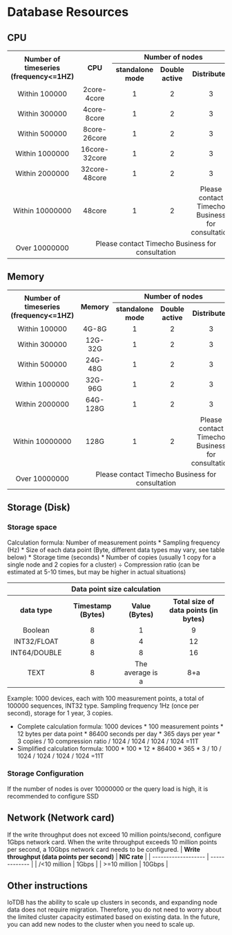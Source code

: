 <!--

    Licensed to the Apache Software Foundation (ASF) under one
    or more contributor license agreements.  See the NOTICE file
    distributed with this work for additional information
    regarding copyright ownership.  The ASF licenses this file
    to you under the Apache License, Version 2.0 (the
    "License"); you may not use this file except in compliance
    with the License.  You may obtain a copy of the License at
    
        http://www.apache.org/licenses/LICENSE-2.0
    
    Unless required by applicable law or agreed to in writing,
    software distributed under the License is distributed on an
    "AS IS" BASIS, WITHOUT WARRANTIES OR CONDITIONS OF ANY
    KIND, either express or implied.  See the License for the
    specific language governing permissions and limitations
    under the License.

-->
# Database Resources
## CPU

<table style="text-align: center">
  <tbody>
    <tr>
      <th rowspan="2">Number of timeseries (frequency&lt;=1HZ)</th>
      <th rowspan="2">CPU</th>
      <th colspan="3">Number of nodes</th>
    </tr>
    <tr>
      <th>standalone mode</th>
      <th>Double active</th>
      <th>Distributed</th>
    </tr>
    <tr>
      <td>Within 100000</td>
      <td>2core-4core</td>
      <td>1</td>
      <td>2</td>
      <td>3</td>
    </tr>
    <tr>
      <td>Within 300000</td>
      <td>4core-8core</td>
      <td>1</td>
      <td>2</td>
      <td>3</td>
    </tr>
    <tr>
      <td>Within 500000</td>
      <td>8core-26core</td>
      <td>1</td>
      <td>2</td>
      <td>3</td>
    </tr>
    <tr>
      <td>Within 1000000</td>
      <td>16core-32core</td>
      <td>1</td>
      <td>2</td>
      <td>3</td>
    </tr>
    <tr>
      <td>Within 2000000</td>
      <td>32core-48core</td>
      <td>1</td>
      <td>2</td>
      <td>3</td>
    </tr>
    <tr>
      <td>Within 10000000</td>
      <td>48core</td>
      <td>1</td>
      <td>2</td>
      <td>Please contact Timecho Business for consultation</td>
    </tr>
    <tr>
      <td>Over 10000000</td>
      <td colspan="4">Please contact Timecho Business for consultation</td>
    </tr>
  </tbody>
</table>

## Memory

<table style="text-align: center">
  <tbody>
    <tr>
      <th rowspan="2">Number of timeseries (frequency&lt;=1HZ)</th>
      <th rowspan="2">Memory</th>
      <th colspan="3">Number of nodes</th>
    </tr>
    <tr>
      <th>standalone mode</th>
      <th>Double active</th>
      <th>Distributed</th>
    </tr>
    <tr>
      <td>Within 100000</td>
      <td>4G-8G</td>
      <td>1</td>
      <td>2</td>
      <td>3</td>
    </tr>
    <tr>
      <td>Within 300000</td>
      <td>12G-32G</td>
      <td>1</td>
      <td>2</td>
      <td>3</td>
    </tr>
    <tr>
      <td>Within 500000</td>
      <td>24G-48G</td>
      <td>1</td>
      <td>2</td>
      <td>3</td>
    </tr>
    <tr>
      <td>Within 1000000</td>
      <td>32G-96G</td>
      <td>1</td>
      <td>2</td>
      <td>3</td>
    </tr>
    <tr>
      <td>Within 2000000</td>
      <td>64G-128G</td>
      <td>1</td>
      <td>2</td>
      <td>3</td>
    </tr>
    <tr>
      <td>Within 10000000</td>
      <td>128G</td>
      <td>1</td>
      <td>2</td>
      <td>Please contact Timecho Business for consultation</td>
    </tr>
    <tr>
      <td>Over 10000000</td>
      <td colspan="4">Please contact Timecho Business for consultation</td>
    </tr>
  </tbody>
</table>


## Storage (Disk)
### Storage space
Calculation formula: Number of measurement points * Sampling frequency (Hz) * Size of each data point (Byte, different data types may vary, see table below) * Storage time (seconds) * Number of copies (usually 1 copy for a single node and 2 copies for a cluster) ÷ Compression ratio (can be estimated at 5-10 times, but may be higher in actual situations)

<table style="text-align: center">
  <tbody>
    <tr>
      <th colspan="4">Data point size calculation</th>
    </tr>
    <tr>
      <th>data type</th>
      <th>Timestamp (Bytes)</th>
      <th>Value (Bytes)</th>
      <th>Total size of data points (in bytes)</th>
    </tr>
    <tr>
      <td>Boolean</td>
      <td>8</td>
      <td>1</td>
      <td>9</td>
    </tr>
    <tr>
      <td>INT32/FLOAT</td>
      <td>8</td>
      <td>4</td>
      <td>12</td>
    </tr>
    <tr>
      <td>INT64/DOUBLE</td>
      <td>8</td>
      <td>8</td>
      <td>16</td>
    </tr>
    <tr>
      <td>TEXT</td>
      <td>8</td>
      <td>The average is a</td>
      <td>8+a</td>
    </tr>
  </tbody>
</table>

Example: 1000 devices, each with 100 measurement points, a total of 100000 sequences, INT32 type. Sampling frequency 1Hz (once per second), storage for 1 year, 3 copies.
- Complete calculation formula: 1000 devices * 100 measurement points * 12 bytes per data point * 86400 seconds per day * 365 days per year * 3 copies / 10 compression ratio / 1024 / 1024 / 1024 / 1024 =11T
- Simplified calculation formula: 1000 * 100 * 12 * 86400 * 365 * 3 / 10 / 1024 / 1024 / 1024 / 1024 =11T
### Storage Configuration
If the number of nodes is over 10000000 or the query load is high, it is recommended to configure SSD
## Network (Network card)
If the write throughput does not exceed 10 million points/second, configure 1Gbps network card. When the write throughput exceeds 10 million points per second, a 10Gbps network card needs to be configured.
| **Write throughput (data points per second)** | **NIC rate** |
| ------------------- | ------------- |
| /<10 million | 1Gbps |
| >=10 million | 10Gbps |
## Other instructions
IoTDB has the ability to scale up clusters in seconds, and expanding node data does not require migration. Therefore, you do not need to worry about the limited cluster capacity estimated based on existing data. In the future, you can add new nodes to the cluster when you need to scale up.